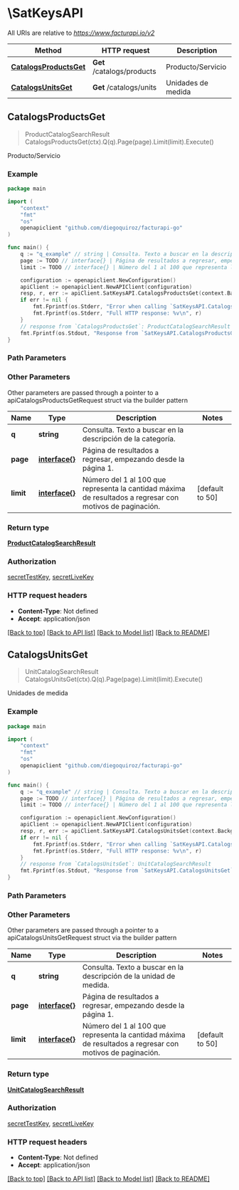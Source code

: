 # \SatKeysAPI

All URIs are relative to *https://www.facturapi.io/v2*

Method | HTTP request | Description
------------- | ------------- | -------------
[**CatalogsProductsGet**](SatKeysAPI.md#CatalogsProductsGet) | **Get** /catalogs/products | Producto/Servicio
[**CatalogsUnitsGet**](SatKeysAPI.md#CatalogsUnitsGet) | **Get** /catalogs/units | Unidades de medida



## CatalogsProductsGet

> ProductCatalogSearchResult CatalogsProductsGet(ctx).Q(q).Page(page).Limit(limit).Execute()

Producto/Servicio



### Example

```go
package main

import (
    "context"
    "fmt"
    "os"
    openapiclient "github.com/diegoquiroz/facturapi-go"
)

func main() {
    q := "q_example" // string | Consulta. Texto a buscar en la descripción de la categoría. (optional)
    page := TODO // interface{} | Página de resultados a regresar, empezando desde la página 1. (optional)
    limit := TODO // interface{} | Número del 1 al 100 que representa la cantidad máxima de resultados a regresar con motivos de paginación. (optional) (default to 50)

    configuration := openapiclient.NewConfiguration()
    apiClient := openapiclient.NewAPIClient(configuration)
    resp, r, err := apiClient.SatKeysAPI.CatalogsProductsGet(context.Background()).Q(q).Page(page).Limit(limit).Execute()
    if err != nil {
        fmt.Fprintf(os.Stderr, "Error when calling `SatKeysAPI.CatalogsProductsGet``: %v\n", err)
        fmt.Fprintf(os.Stderr, "Full HTTP response: %v\n", r)
    }
    // response from `CatalogsProductsGet`: ProductCatalogSearchResult
    fmt.Fprintf(os.Stdout, "Response from `SatKeysAPI.CatalogsProductsGet`: %v\n", resp)
}
```

### Path Parameters



### Other Parameters

Other parameters are passed through a pointer to a apiCatalogsProductsGetRequest struct via the builder pattern


Name | Type | Description  | Notes
------------- | ------------- | ------------- | -------------
 **q** | **string** | Consulta. Texto a buscar en la descripción de la categoría. | 
 **page** | [**interface{}**](interface{}.md) | Página de resultados a regresar, empezando desde la página 1. | 
 **limit** | [**interface{}**](interface{}.md) | Número del 1 al 100 que representa la cantidad máxima de resultados a regresar con motivos de paginación. | [default to 50]

### Return type

[**ProductCatalogSearchResult**](ProductCatalogSearchResult.md)

### Authorization

[secretTestKey](../README.md#secretTestKey), [secretLiveKey](../README.md#secretLiveKey)

### HTTP request headers

- **Content-Type**: Not defined
- **Accept**: application/json

[[Back to top]](#) [[Back to API list]](../README.md#documentation-for-api-endpoints)
[[Back to Model list]](../README.md#documentation-for-models)
[[Back to README]](../README.md)


## CatalogsUnitsGet

> UnitCatalogSearchResult CatalogsUnitsGet(ctx).Q(q).Page(page).Limit(limit).Execute()

Unidades de medida



### Example

```go
package main

import (
    "context"
    "fmt"
    "os"
    openapiclient "github.com/diegoquiroz/facturapi-go"
)

func main() {
    q := "q_example" // string | Consulta. Texto a buscar en la descripción de la unidad de medida. (optional)
    page := TODO // interface{} | Página de resultados a regresar, empezando desde la página 1. (optional)
    limit := TODO // interface{} | Número del 1 al 100 que representa la cantidad máxima de resultados a regresar con motivos de paginación. (optional) (default to 50)

    configuration := openapiclient.NewConfiguration()
    apiClient := openapiclient.NewAPIClient(configuration)
    resp, r, err := apiClient.SatKeysAPI.CatalogsUnitsGet(context.Background()).Q(q).Page(page).Limit(limit).Execute()
    if err != nil {
        fmt.Fprintf(os.Stderr, "Error when calling `SatKeysAPI.CatalogsUnitsGet``: %v\n", err)
        fmt.Fprintf(os.Stderr, "Full HTTP response: %v\n", r)
    }
    // response from `CatalogsUnitsGet`: UnitCatalogSearchResult
    fmt.Fprintf(os.Stdout, "Response from `SatKeysAPI.CatalogsUnitsGet`: %v\n", resp)
}
```

### Path Parameters



### Other Parameters

Other parameters are passed through a pointer to a apiCatalogsUnitsGetRequest struct via the builder pattern


Name | Type | Description  | Notes
------------- | ------------- | ------------- | -------------
 **q** | **string** | Consulta. Texto a buscar en la descripción de la unidad de medida. | 
 **page** | [**interface{}**](interface{}.md) | Página de resultados a regresar, empezando desde la página 1. | 
 **limit** | [**interface{}**](interface{}.md) | Número del 1 al 100 que representa la cantidad máxima de resultados a regresar con motivos de paginación. | [default to 50]

### Return type

[**UnitCatalogSearchResult**](UnitCatalogSearchResult.md)

### Authorization

[secretTestKey](../README.md#secretTestKey), [secretLiveKey](../README.md#secretLiveKey)

### HTTP request headers

- **Content-Type**: Not defined
- **Accept**: application/json

[[Back to top]](#) [[Back to API list]](../README.md#documentation-for-api-endpoints)
[[Back to Model list]](../README.md#documentation-for-models)
[[Back to README]](../README.md)

